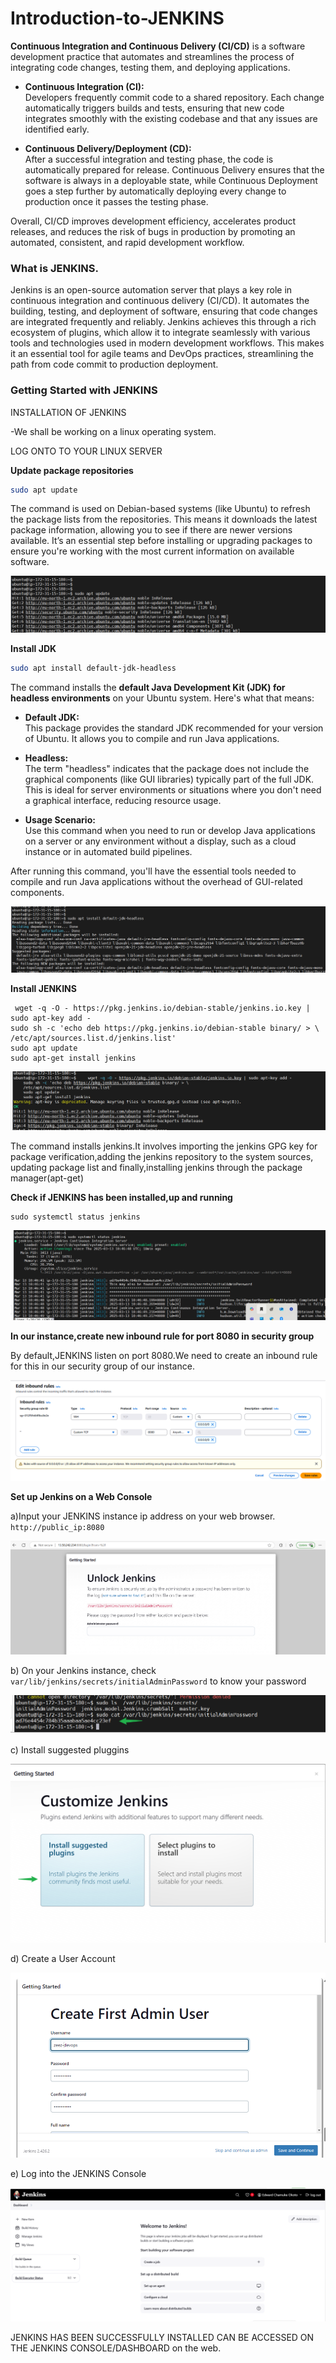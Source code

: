 # Introduction-to-JENKINS

**Continuous Integration and Continuous Delivery (CI/CD)** is a software development practice that automates and streamlines the process of integrating code changes, testing them, and deploying applications. 

- **Continuous Integration (CI):**  
  Developers frequently commit code to a shared repository. Each change automatically triggers builds and tests, ensuring that new code integrates smoothly with the existing codebase and that any issues are identified early.

- **Continuous Delivery/Deployment (CD):**  
  After a successful integration and testing phase, the code is automatically prepared for release. Continuous Delivery ensures that the software is always in a deployable state, while Continuous Deployment goes a step further by automatically deploying every change to production once it passes the testing phase.

Overall, CI/CD improves development efficiency, accelerates product releases, and reduces the risk of bugs in production by promoting an automated, consistent, and rapid development workflow.


### What is JENKINS.

Jenkins is an open-source automation server that plays a key role in continuous integration and continuous delivery (CI/CD). It automates the building, testing, and deployment of software, ensuring that code changes are integrated frequently and reliably. Jenkins achieves this through a rich ecosystem of plugins, which allow it to integrate seamlessly with various tools and technologies used in modern development workflows. This makes it an essential tool for agile teams and DevOps practices, streamlining the path from code commit to production deployment.

### Getting Started with JENKINS

INSTALLATION OF JENKINS

-We shall be working on a linux operating system.

LOG ONTO TO YOUR LINUX SERVER

**Update package repositories**



```bash
sudo apt update
```

The command is used on Debian-based systems (like Ubuntu) to refresh the package lists from the repositories. This means it downloads the latest package information, allowing you to see if there are newer versions available. It’s an essential step before installing or upgrading packages to ensure you're working with the most current information on available software.

 ![](./img/J1.png)

**Install JDK**



```bash
sudo apt install default-jdk-headless
```

The command installs the **default Java Development Kit (JDK) for headless environments** on your Ubuntu system. Here's what that means:

- **Default JDK:**  
  This package provides the standard JDK recommended for your version of Ubuntu. It allows you to compile and run Java applications.

- **Headless:**  
  The term "headless" indicates that the package does not include the graphical components (like GUI libraries) typically part of the full JDK. This is ideal for server environments or situations where you don't need a graphical interface, reducing resource usage.

- **Usage Scenario:**  
  Use this command when you need to run or develop Java applications on a server or any environment without a display, such as a cloud instance or in automated build pipelines.

After running this command, you'll have the essential tools needed to compile and run Java applications without the overhead of GUI-related components.

 ![](./img/J2.png)

 **Install JENKINS**

     wget -q -O - https://pkg.jenkins.io/debian-stable/jenkins.io.key | sudo apt-key add -
    sudo sh -c 'echo deb https://pkg.jenkins.io/debian-stable binary/ > \
    /etc/apt/sources.list.d/jenkins.list'
    sudo apt update
    sudo apt-get install jenkins


 ![](./img/J3.png)

 The command installs jenkins.It involves importing the jenkins GPG key for package verification,adding the jenkins repository to the system sources, updating package list and finally,installing jenkins through the package manager(apt-get)

 **Check if JENKINS has been installed,up and running**

    sudo systemctl status jenkins

![](./img/J4.png)

**In our instance,create new inbound rule for port 8080 in security group**

By default,JENKINS listen on port 8080.We need to create an inbound rule for this in our security group of our instance.

![](./img/J5.png)

**Set up Jenkins on a Web Console**

a)Input your JENKINS instance ip address on your web browser.
`http://public_ip:8080`

![](./img/J6.png)

b) On your Jenkins instance, check `var/lib/jenkins/secrets/initialAdminPassword` to know your password

![](./img/J7.png)

c) Install suggested pluggins

![](./img/J8.png)

d) Create a User Account

![](./img/J9.png)

e) Log into the JENKINS Console

![](./img/J10.png)

JENKINS HAS BEEN SUCCESSFULLY INSTALLED CAN BE ACCESSED ON THE JENKINS CONSOLE/DASHBOARD on the web.









    